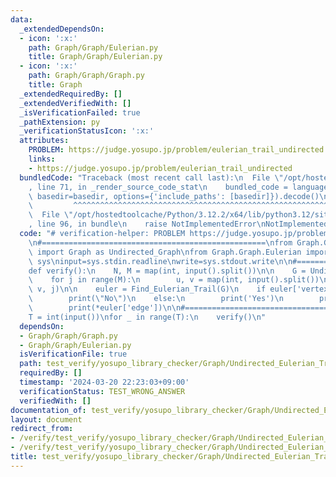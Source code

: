 ```yaml
---
data:
  _extendedDependsOn:
  - icon: ':x:'
    path: Graph/Graph/Eulerian.py
    title: Graph/Graph/Eulerian.py
  - icon: ':x:'
    path: Graph/Graph/Graph.py
    title: Graph
  _extendedRequiredBy: []
  _extendedVerifiedWith: []
  _isVerificationFailed: true
  _pathExtension: py
  _verificationStatusIcon: ':x:'
  attributes:
    PROBLEM: https://judge.yosupo.jp/problem/eulerian_trail_undirected
    links:
    - https://judge.yosupo.jp/problem/eulerian_trail_undirected
  bundledCode: "Traceback (most recent call last):\n  File \"/opt/hostedtoolcache/Python/3.12.2/x64/lib/python3.12/site-packages/onlinejudge_verify/documentation/build.py\"\
    , line 71, in _render_source_code_stat\n    bundled_code = language.bundle(stat.path,\
    \ basedir=basedir, options={'include_paths': [basedir]}).decode()\n          \
    \         ^^^^^^^^^^^^^^^^^^^^^^^^^^^^^^^^^^^^^^^^^^^^^^^^^^^^^^^^^^^^^^^^^^^^^^^^^^^^^^^^^\n\
    \  File \"/opt/hostedtoolcache/Python/3.12.2/x64/lib/python3.12/site-packages/onlinejudge_verify/languages/python.py\"\
    , line 96, in bundle\n    raise NotImplementedError\nNotImplementedError\n"
  code: "# verification-helper: PROBLEM https://judge.yosupo.jp/problem/eulerian_trail_undirected\n\
    \n#==================================================\nfrom Graph.Graph.Graph\
    \ import Graph as Undirected_Graph\nfrom Graph.Graph.Eulerian import *\n\nimport\
    \ sys\ninput=sys.stdin.readline\nwrite=sys.stdout.write\n\n#==================================================\n\
    def verify():\n    N, M = map(int, input().split())\n\n    G = Undirected_Graph(N)\n\
    \    for j in range(M):\n        u, v = map(int, input().split())\n        G.add_edge(u,\
    \ v, j)\n\n    euler = Find_Eulerian_Trail(G)\n    if euler['vertex'] is None:\n\
    \        print(\"No\")\n    else:\n        print('Yes')\n        print(*euler['vertex'])\n\
    \        print(*euler['edge'])\n\n#==================================================\n\
    T = int(input())\nfor _ in range(T):\n    verify()\n"
  dependsOn:
  - Graph/Graph/Graph.py
  - Graph/Graph/Eulerian.py
  isVerificationFile: true
  path: test_verify/yosupo_library_checker/Graph/Undirected_Eulerian_Trail.test.py
  requiredBy: []
  timestamp: '2024-03-20 22:23:03+09:00'
  verificationStatus: TEST_WRONG_ANSWER
  verifiedWith: []
documentation_of: test_verify/yosupo_library_checker/Graph/Undirected_Eulerian_Trail.test.py
layout: document
redirect_from:
- /verify/test_verify/yosupo_library_checker/Graph/Undirected_Eulerian_Trail.test.py
- /verify/test_verify/yosupo_library_checker/Graph/Undirected_Eulerian_Trail.test.py.html
title: test_verify/yosupo_library_checker/Graph/Undirected_Eulerian_Trail.test.py
---
```

